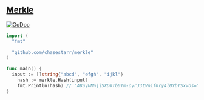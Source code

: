 ## [Merkle](https://en.wikipedia.org/wiki/Merkle_tree)

[![GoDoc](https://godoc.org/github.com/chasestarr/merkle?status.svg)](https://godoc.org/github.com/chasestarr/merkle)

```go
import (
  "fmt"

  "github.com/chasestarr/merkle"
)

func main() {
  input := []string{"abcd", "efgh", "ijkl"}
	hash := merkle.Hash(input)
	fmt.Println(hash) // "A8uyUMnjjSXD0Tb0Tm-oyrJ3tVnif0ry4l0YbTSxvos="
}
